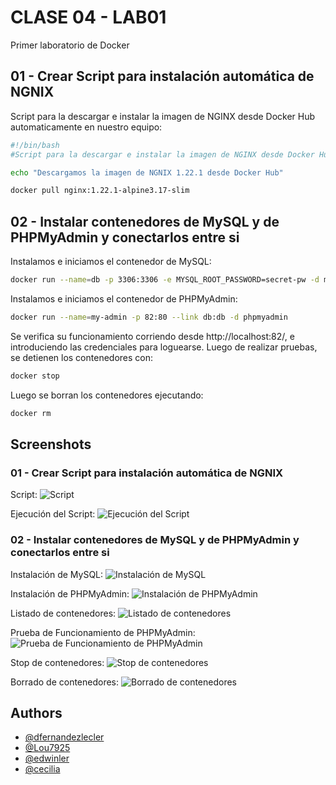
# CLASE 04 - LAB01

Primer laboratorio de Docker


## 01 - Crear Script para instalación automática de NGNIX

Script para la descargar e instalar la imagen de NGINX desde Docker Hub automaticamente en nuestro equipo:

```bash
#!/bin/bash
#Script para la descargar e instalar la imagen de NGINX desde Docker Hub automaticamente

echo "Descargamos la imagen de NGNIX 1.22.1 desde Docker Hub"

docker pull nginx:1.22.1-alpine3.17-slim
```
    
## 02 - Instalar contenedores de MySQL y de PHPMyAdmin y conectarlos entre si

Instalamos e iniciamos el contenedor de MySQL:

```bash
docker run --name=db -p 3306:3306 -e MYSQL_ROOT_PASSWORD=secret-pw -d mysql:8
```
Instalamos e iniciamos el contenedor de PHPMyAdmin:

```bash
docker run --name=my-admin -p 82:80 --link db:db -d phpmyadmin
```

Se verifica su funcionamiento corriendo desde http://localhost:82/, e introduciendo las credenciales para loguearse.
Luego de realizar pruebas, se detienen los contenedores con:
```bash
docker stop
```
Luego se borran los contenedores ejecutando:
```bash
docker rm
```
## Screenshots
### 01 - Crear Script para instalación automática de NGNIX
Script:
![Script](https://github.com/dfernandezlecler/diegofl-web/blob/master/images/Script.png)

Ejecución del Script:
![Ejecución del Script](https://github.com/dfernandezlecler/diegofl-web/blob/master/images/ejecutamos_script.png)

### 02 - Instalar contenedores de MySQL y de PHPMyAdmin y conectarlos entre si
Instalación de MySQL:
![Instalación de MySQL](https://github.com/dfernandezlecler/diegofl-web/blob/master/images/install_mysql.png)

Instalación de PHPMyAdmin:
![Instalación de PHPMyAdmin](https://github.com/dfernandezlecler/diegofl-web/blob/master/images/install_phpmyadmin.png)

Listado de contenedores:
![Listado de contenedores](https://github.com/dfernandezlecler/diegofl-web/blob/master/images/lista_contenedores.png)

Prueba de Funcionamiento de PHPMyAdmin:
![Prueba de Funcionamiento de PHPMyAdmin](https://github.com/dfernandezlecler/diegofl-web/blob/master/images/phpmyadmin_ok.png)

Stop de contenedores:
![Stop de contenedores](https://github.com/dfernandezlecler/diegofl-web/blob/master/images/stop_containers.png)

Borrado de contenedores:
![Borrado de contenedores](https://github.com/dfernandezlecler/diegofl-web/blob/master/images/delete_containers.png)









## Authors

- [@dfernandezlecler](https://www.github.com/dfernandezlecler)
- [@Lou7925](https://www.github.com/Lou7925)
- [@edwinler](https://www.github.com/dfernandezlecler)
- [@cecilia](https://www.github.com/dfernandezlecler)

